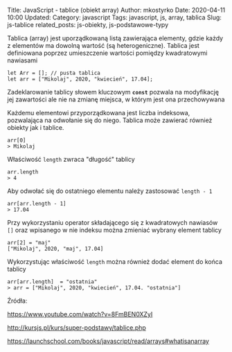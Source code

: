 Title: JavaScript - tablice (obiekt array)
Author: mkostyrko
Date: 2020-04-11 10:00
Updated:
Category: javascript
Tags: javascript, js, array, tablica
Slug: js-tablice
related_posts: js-obiekty, js-podstawowe-typy


Tablica (array) jest uporządkowaną listą zawierająca elementy, gdzie każdy z elementów ma dowolną wartość (są heterogeniczne). Tablica jest definiowana poprzez umieszczenie wartości pomiędzy kwadratowymi nawiasami

    let Arr = []; // pusta tablica
    let arr = ["Mikolaj", 2020, "kwiecień", 17.04];

Zadeklarowanie tablicy słowem kluczowym **`const`** pozwala na modyfikację jej zawartości ale nie na zmianę miejsca, w którym jest ona przechowywana

Każdemu elementowi przyporządkowana jest liczba indeksowa, pozwalająca na odwołanie się do niego.
Tablica może zawierać również obiekty jak i tablice.

    arr[0]
    > Mikolaj

Właściwość `length` zwraca "długość" tablicy

    arr.length
    > 4

Aby odwołać się do ostatniego elementu należy zastosować `length - 1`

    arr[arr.length - 1]
    > 17.04

Przy wykorzystaniu operator składającego się z kwadratowych nawiasów `[]` oraz wpisanego w nie indeksu można zmieniać wybrany element tablicy

    arr[2] = "maj"
    ["Mikolaj", 2020, "maj", 17.04]

Wykorzystując właściwość `length` można również dodać element do końca tablicy

    arr[arr.length]  = "ostatnia"
    > arr = ["Mikolaj", 2020, "kwiecień", 17.04. "ostatnia"]



Źródła:

https://www.youtube.com/watch?v=8FmBEN0XZyI

http://kursjs.pl/kurs/super-podstawy/tablice.php

https://launchschool.com/books/javascript/read/arrays#whatisanarray